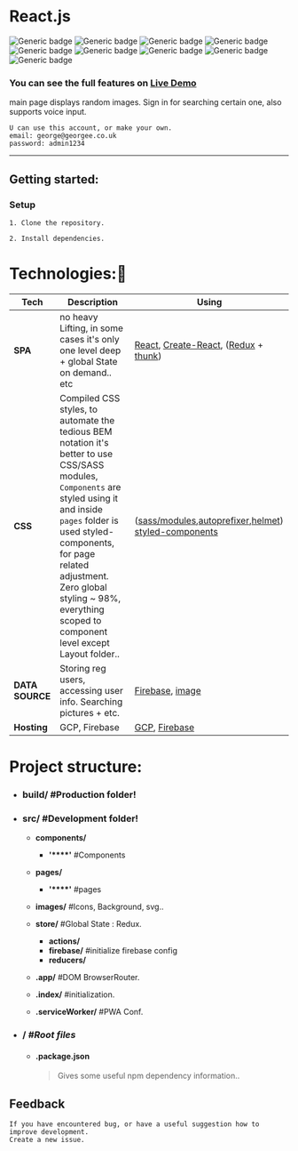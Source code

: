 # React.js
![Generic badge](https://badgen.net/badge/SPA/React.js/blue) ![Generic badge](https://badgen.net/badge/sass/modules/blue) ![Generic badge](https://badgen.net/badge/Serverless/Firebase/yellow) ![Generic badge](https://badgen.net/badge/state-management/Redux/purple) 
![Generic badge](https://badgen.net/badge/reusable-code/100/blue) ![Generic badge](https://badgen.net/badge/spaghetti-code/nope/) ![Generic badge](https://badgen.net/badge/style/styled-components/orange) ![Generic badge](https://badgen.net/badge/Paradigm/functional-programming/)
![Generic badge](https://badgen.net/badge/V/1.0/)

### You can see the full features on [Live Demo](https://reactjsapp-7dab3.web.app)

main page displays random images. Sign in for searching certain one, also supports voice input.

```
U can use this account, or make your own.
email: george@georgee.co.uk
password: admin1234
```
---
## Getting started:

### Setup

```
1. Clone the repository.
```

```
2. Install dependencies.
```

# Technologies:💜
| **Tech** | **Description** |**Using** |
|----------|-------|----|
| **SPA** | no heavy Lifting, in some cases it's only one level deep + global State on demand.. etc | [React](https://reactjs.org/), [Create-React](https://facebook.github.io/create-react-app/), ([Redux](https://redux.js.org/) + [thunk](https://github.com/reduxjs/redux-thunk))
| **CSS**  | Compiled CSS styles, to automate the tedious BEM notation it's better to use CSS/SASS modules, ```Components``` are styled using it and inside ```pages``` folder is used styled-components, for page related adjustment. Zero global styling ~ 98%, everything scoped to component level except Layout folder..  | ([sass/modules](https://github.com/css-modules/css-modules),[autoprefixer](https://github.com/postcss/autoprefixer),[helmet](https://github.com/nfl/react-helmet)) [styled-components](https://www.styled-components.com/)
| **DATA SOURCE** | Storing reg users, accessing user info. Searching pictures + etc.  | [Firebase](https://firebase.google.com), [image](https://unsplash.com/)
| **Hosting** |  GCP, Firebase | [GCP](https://cloud.google.com/), [Firebase](https://firebase.google.com)

# Project structure:
* ### build/ **#Production folder!**

* ### src/ **#Development folder!**
    * **components/**
        * **'****'** #Components

    * **pages/**
        * **'****'** #pages
    * **images/**  #Icons, Background, svg..  
    * **store/**   #Global State : Redux.
        * **actions/**
        * **firebase/**  #initialize firebase config
        * **reducers/**

    * **.app/**  #DOM BrowserRouter.
    * **.index/**  #initialization.
     * **.serviceWorker/**  #PWA Conf.

* ### / ***#Root files***

  - #### .package.json

    > Gives some useful npm dependency information..

## Feedback

    If you have encountered bug, or have a useful suggestion how to improve development.
    Create a new issue.
